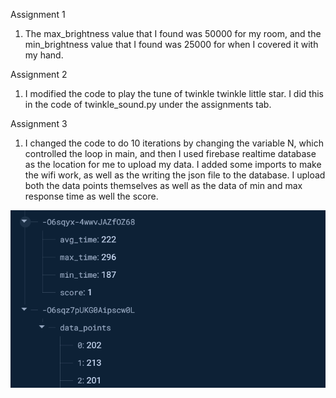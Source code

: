 Assignment 1

1. The max_brightness value that I found was 50000 for my room, and the min_brightness value that I found was 25000 for when I covered it with my hand.

Assignment 2
1. I modified the code to play the tune of twinkle twinkle little star. I did this in the code of twinkle_sound.py under the assignments tab.

Assignment 3
1. I changed the code to do 10 iterations by changing the variable N, which controlled the loop in main, and then I used firebase realtime database as the location for me to upload my data. I added some imports to make the wifi work, as well as the writing the json file to the database. I upload both the data points themselves as well as the data of min and max response time as well the score.

![alt text](image.png)
